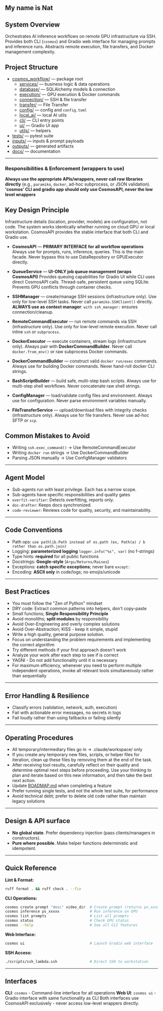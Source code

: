 My name is Nat
---

## System Overview
Orchestrates AI inference workflows on remote GPU infrastructure via SSH. Provides both CLI (`cosmos`) and Gradio web interface for managing prompts and inference runs. Abstracts remote execution, file transfers, and Docker management complexity.

## **Project Structure**
- [cosmos_workflow/](cosmos_workflow/) — package root
  - [services/](cosmos_workflow/services/) — business logic & data operations
  - [database/](cosmos_workflow/database/) — SQLAlchemy models & connection
  - [execution/](cosmos_workflow/execution/) — GPU execution & Docker commands
  - [connection/](cosmos_workflow/connection/) — SSH & file transfer
  - [transfer/](cosmos_workflow/transfer/) — File Transfer
  - [config/](cosmos_workflow/config/) — config and `config.toml`
  - [local_ai/](cosmos_workflow/local_ai/) — local AI utils
  - [cli/](cosmos_workflow/cli/) — CLI entry points
  - [ui/](cosmos_workflow/ui/) — Gradio UI app
  - [utils/](cosmos_workflow/utils/) — helpers
- [tests/](tests/) — pytest suite
- [inputs/](inputs/) — inputs & prompt payloads
- [outputs/](outputs/) — generated artifacts
- [docs/](docs/) — documentation

---

### **Responsibilities & Enforcement** (wrappers to use)
**Always use the appropriate APIs/wrappers, never call raw libraries directly** (e.g., `paramiko`, `docker`, ad-hoc subprocess, or JSON validation).
**'cosmos' CLI and gradio app should only use CosmosAPI, never the low level wrappers**

## Key Design Principle
Infrastructure details (location, provider, models) are configuration, not code. The system works identically whether running on cloud GPU or local workstation. CosmosAPI provides the stable interface that both CLI and Gradio use.

* **CosmosAPI** — **PRIMARY INTERFACE for all workflow operations**
  Always use for prompts, runs, inference, queries. This is the main facade.
  Never bypass this to use DataRepository or GPUExecutor directly.

* **QueueService** — **UI-ONLY job queue management (wraps CosmosAPI)**
  Provides queuing capabilities for Gradio UI while CLI uses direct CosmosAPI calls.
  Thread-safe, persistent queue using SQLite. Prevents GPU conflicts through container checks.

* **SSHManager** — create/manage SSH sessions (infrastructure only).
  Use only for low-level SSH tasks. Never call `paramiko.SSHClient()` directly.
  **ALWAYS use as context manager**: `with ssh_manager:` ensures connection/cleanup.

* **RemoteCommandExecutor** — run remote commands via SSH (infrastructure only).
  Use only for low-level remote execution. Never call inline `ssh` or `subprocess`.

* **DockerExecutor** — execute containers, stream logs (infrastructure only).
  Always pair with **DockerCommandBuilder**. Never call `docker.from_env()` or raw subprocess Docker commands.

* **DockerCommandBuilder** — construct valid `docker run/exec` commands.
  Always use for building Docker commands. Never hand-roll docker CLI strings.

* **BashScriptBuilder** — build safe, multi-step bash scripts.
  Always use for multi-step shell workflows. Never concatenate raw shell strings.

* **ConfigManager** — load/validate config files and environment.
  Always use for configuration. Never parse environment variables manually.

* **FileTransferService** — upload/download files with integrity checks (infrastructure only).
  Always use for file transfers. Never use ad-hoc SFTP or `scp`.

## **Common Mistakes to Avoid**
 - Writing `ssh.exec_command()` → Use RemoteCommandExecutor
 - Writing `docker run` strings → Use DockerCommandBuilder
 - Parsing JSON manually → Use ConfigManager validators

---

## **Agent Model**
 - Sub-agents run with least privilege. Each has a narrow scope.
 - Sub-agents have specific responsibilities and quality gates
 - `overfit-verifier`: Detects overfitting, reports only.
 - `doc-drafter`: Keeps docs synchronized.
 - `code-reviewer`: Reviews code for quality, security, and maintainability.

---


## **Code Conventions**
 - Path ops: `use pathlib.Path instead of os.path (ex, Path(a) / b rather than os.path.join)`
 - Logging: **parameterized logging** `logger.info("%s", var)` (no f-strings)
 - Type hints: **required** for all public functions
 - Docstrings: **Google-style** (`Args/Returns/Raises`)
 - Exceptions: **catch specific exceptions**; never bare `except:`
 - Encoding: **ASCII only** in code/logs; no emojis/unicode

---

## **Best Practices**
 - You must follow the "Zen of Python" mindset
 - DRY code: Extract common patterns into helpers, don't copy-paste
 - Small functions; **Single Responsibility Principle**
 - Avoid monoliths; **split modules** by responsibility
 - Avoid Over-Engineering and overly complex solutions
 - Avoid Over-Abstraction; KISS - keep it simple, stupid
 - Write a high quality, general purpose solution.
 - Focus on understanding the problem requirements and implementing the correct algorithm
 - Try different methods if your first approach doesn't work
 - Analyze your work after each step to see if is correct
 - YAGNI - Do not add functionality until it is necessary
 - For maximum efficiency, whenever you need to perform multiple independent operations, invoke all relevant tools simultaneously rather than sequentially

---

## **Error Handling & Resilience**
- Classify errors (validation, network, auth, execution)
- Fail with actionable error messages, no secrets in logs
- Fail loudly rather than using fallbacks or failing silently

---

## **Operating Procedures**
- All temporary/intermediary files go in → .claude/workspace/ only
- If you create any temporary new files, scripts, or helper files for iteration, clean up these files by removing them at the end of the task.
- After receiving tool results, carefully reflect on their quality and determine optimal next steps before proceeding. Use your thinking to plan and iterate based on this new information, and then take the best next action.
- Update [ROADMAP.md](ROADMAP.md) when completing a feature
- Prefer running single tests, and not the whole test suite, for performance
- Avoid technical debt; prefer to delete old code rather than maintain legacy solutions

---

## **Design & API surface**
 - **No global state**. Prefer dependency injection (pass clients/managers in constructors).
 - **Pure where possible**. Make helper functions deterministic and idempotent.

---

## **Quick Reference**

**Lint & Format:**
```bash
ruff format . && ruff check . --fix
```

**CLI Operations:**
```bash
cosmos create prompt "desc" video_dir  # Create prompt (returns ps_xxxxx ID)
cosmos inference ps_xxxxx              # Run inference on GPU
cosmos list prompts                    # List all prompts
cosmos status                          # Check GPU status
cosmos --help                          # See all CLI features
```

**Web Interface:**
```bash
cosmos ui                              # Launch Gradio web interface
```

**SSH Access:**
```bash
./scripts/ssh_lambda.ssh               # Direct SSH to workstation
```

---

## **Interfaces**
**CLI**: `cosmos` - Command-line interface for all operations
**Web UI**: `cosmos ui` - Gradio interface with same functionality as CLI
Both interfaces use CosmosAPI exclusively - never access low-level wrappers directly.